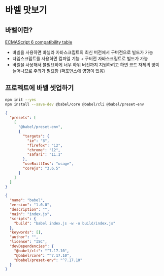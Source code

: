 # 바벨 맛보기

## 바벨이란?

[ECMAScript 6 compatibility table](https://kangax.github.io/compat-table/es6/)

- 바벨을 사용하면 바닐라 자바스크립트의 최신 버전에서 구버전으로 빌드가 가능
- 타입스크립트를 사용하면 컴파일 기능 + 구버전 자바스크립트로 빌드가 가능
- 바벨을 사용해서 불필요하게 너무 하위 버전까지 지원하려고 하면 코드 자체의 양이 늘어나므로 주의가 필요함 (퍼포먼스에 영향이 있음)

## 프로젝트에 바벨 셋업하기

```bash
npm init --yes
npm install --save-dev @babel/core @babel/cli @babel/preset-env
```

```json
{
  "presets": [
    [
      "@babel/preset-env",
      {
        "targets": {
          "ie": "8",
          "firefox": "12",
          "chrome": "12",
          "safari": "11.1"
        },
        "useBuiltIns": "usage",
        "corejs": "3.6.5"
      }
    ]
  ]
}
```

```json
{
  "name": "babel",
  "version": "1.0.0",
  "description": "",
  "main": "index.js",
  "scripts": {
    "build": "babel index.js -w -o build/index.js"
  },
  "keywords": [],
  "author": "",
  "license": "ISC",
  "devDependencies": {
    "@babel/cli": "^7.17.10",
    "@babel/core": "^7.17.10",
    "@babel/preset-env": "^7.17.10"
  }
}
```

